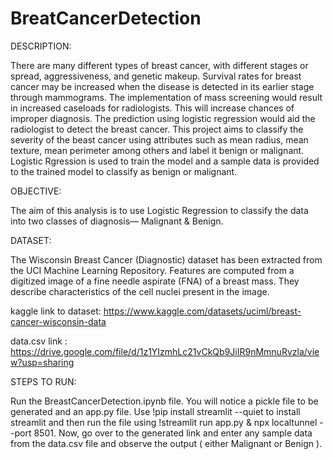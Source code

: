 # BreatCancerDetection

DESCRIPTION:

There are many different types of breast cancer, with different stages or spread, aggressiveness, and genetic
makeup. Survival rates for breast cancer may be increased when the disease is detected in its earlier stage through
mammograms. The implementation of mass screening would result in increased caseloads for radiologists. This will
increase chances of improper diagnosis. The prediction using logistic regression would aid the radiologist to detect
the breast cancer. This project aims to classify the severity of the beast cancer using attributes such as mean radius, mean texture, mean perimeter among others and label it benign or malignant. Logistic Rgression is used to train the model and a sample data is provided to the trained model to classify as benign or malignant.

OBJECTIVE:

The aim of this analysis is to use Logistic Regression to classify the data into two classes of diagnosis— Malignant & Benign.

DATASET:

The Wisconsin Breast Cancer (Diagnostic) dataset has been extracted from the UCI Machine Learning Repository. Features are computed from a digitized image of a fine needle aspirate (FNA) of a breast mass. They describe characteristics of the cell nuclei present in the image.

kaggle link to dataset: https://www.kaggle.com/datasets/uciml/breast-cancer-wisconsin-data

data.csv link : https://drive.google.com/file/d/1z1YIzmhLc21vCkQb9JiIR9nMmnuRvzla/view?usp=sharing

STEPS TO RUN:

Run the BreastCancerDetection.ipynb file. You will notice a pickle file to be generated and an app.py file. Use !pip install streamlit --quiet to install streamlit and then run the file using !streamlit run app.py & npx localtunnel --port 8501. Now, go over to the generated link and enter any sample data from the data.csv file and observe the output ( either Malignant or Benign ).

